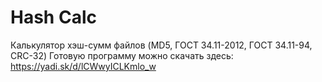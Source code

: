 # Hash Calc
Калькулятор хэш-сумм файлов (MD5, ГОСТ 34.11-2012, ГОСТ 34.11-94, CRC-32)
Готовую программу можно скачать здесь: https://yadi.sk/d/lCWwyICLKmlo_w
